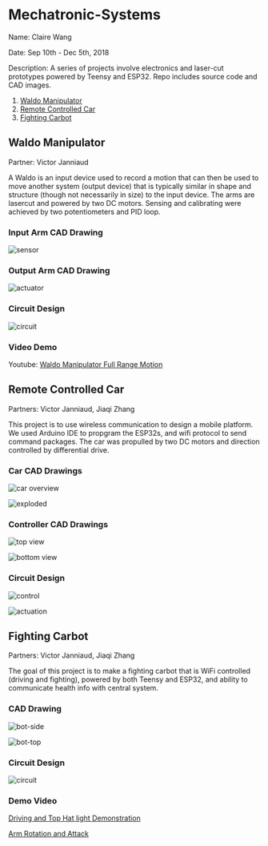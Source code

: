 # Mechatronic-Systems

Name: Claire Wang

Date: Sep 10th - Dec 5th, 2018

Description: A series of projects involve electronics and laser-cut prototypes powered by Teensy and ESP32. Repo includes source code and CAD images.

1. [Waldo Manipulator](#waldo)
2. [Remote Controlled Car](#remote)
3. [Fighting Carbot](#carbot)

## Waldo Manipulator <a name="waldo"></a>

Partner: Victor Janniaud

A Waldo is an input device used to record a motion that can then be used to move another system (output device) that is typically similar in shape and structure (though not necessarily in size) to the input device. The arms are lasercut and powered by two DC motors. Sensing and calibrating were achieved by two potentiometers and PID loop.

### Input Arm CAD Drawing

![sensor](images/sensor.png)

### Output Arm CAD Drawing

![actuator](images/actuator.png)

### Circuit Design

![circuit](images/Waldo-circuit.png)

### Video Demo

Youtube: [Waldo Manipulator Full Range Motion](https://youtu.be/CYE2qLOTmjE)

## Remote Controlled Car <a name="remote"></a>

Partners: Victor Janniaud, Jiaqi Zhang

This project is to use wireless communication to design a mobile platform. We used Arduino IDE to propgram the ESP32s, and wifi protocol to send command packages. The car was propulled by two DC motors and direction controlled by differential drive.

### Car CAD Drawings

![car overview](imgaes/car-overview.png)

![exploded](images/car-explored-view.png)

### Controller CAD Drawings

![top view](images/control-top.png)

![bottom view](images/control-bottom.png)

### Circuit Design

![control](images/remote-control.png)

![actuation](images/car-actuation.png)

## Fighting Carbot <a name="carbot"></a>

Partners: Victor Janniaud, Jiaqi Zhang

The goal of this project is to make a fighting carbot that is WiFi controlled (driving and fighting), powered by both Teensy and ESP32, and ability to communicate health info with central system.

### CAD Drawing

![bot-side](images/bot-side.png)

![bot-top](images/bot-top.png)

### Circuit Design

![circuit](images/bot-circuit.png)

### Demo Video

[Driving and Top Hat light Demonstration](https://youtu.be/HnsTC00Yx_s)

[Arm Rotation and Attack](https://youtu.be/IldZx1hD7G4)